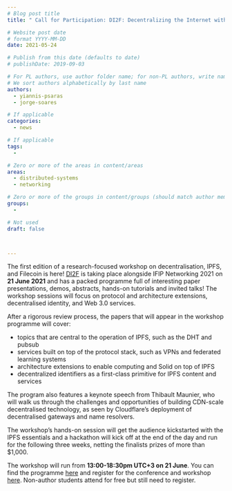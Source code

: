 ```yaml
---
# Blog post title
title: " Call for Participation: DI2F: Decentralizing the Internet with IPFS and Filecoin"

# Website post date
# format YYYY-MM-DD
date: 2021-05-24

# Publish from this date (defaults to date)
# publishDate: 2019-09-03

# For PL authors, use author folder name; for non-PL authors, write name as in paper within ""
# We sort authors alphabetically by last name
authors:
  - yiannis-psaras
  - jorge-soares

# If applicable
categories:
  - news

# If applicable
tags:
  -

# Zero or more of the areas in content/areas
areas:
  - distributed-systems
  - networking

# Zero or more of the groups in content/groups (should match author membership)
groups:
  -

# Not used
draft: false



---
```


The first edition of a research-focused workshop on decentralisation, IPFS, and Filecoin is here! [DI2F](https://networking.ifip.org/2021/workshops/di2f-decentralising-the-internet-with-ipfs-and-filecoin) is taking place alongside IFIP Networking 2021 on **21 June 2021** and has a packed programme full of interesting paper presentations, demos, abstracts, hands-on tutorials and invited talks! The workshop sessions will focus on protocol and architecture extensions, decentralised identity, and Web 3.0 services. 

After a rigorous review process, the papers that will appear in the workshop programme will cover: 
- topics that are central to the operation of IPFS, such as the DHT and pubsub
- services built on top of the protocol stack, such as VPNs and federated learning systems
- architecture extensions to enable computing and Solid on top of IPFS
- decentralized identifiers as a first-class primitive for IPFS content and services

The program also features a keynote speech from Thibault Maunier, who will walk us through the challenges and opportunities of building CDN-scale decentralised technology, as seen by Cloudflare’s deployment of decentralised gateways and name resolvers.

The workshop’s hands-on session will get the audience kickstarted with the IPFS essentials and a hackathon will kick off at the end of the day and run for the following three weeks, netting the finalists prizes of more than $1,000.

The workshop will run from **13:00-18:30pm UTC+3 on 21 June**. You can find the programme [here](https://networking.ifip.org/2021/workshops/di2f-decentralising-the-internet-with-ipfs-and-filecoin) and register for the conference and workshop [here](https://networking.ifip.org/2021/registration). Non-author students attend for free but still need to register.
